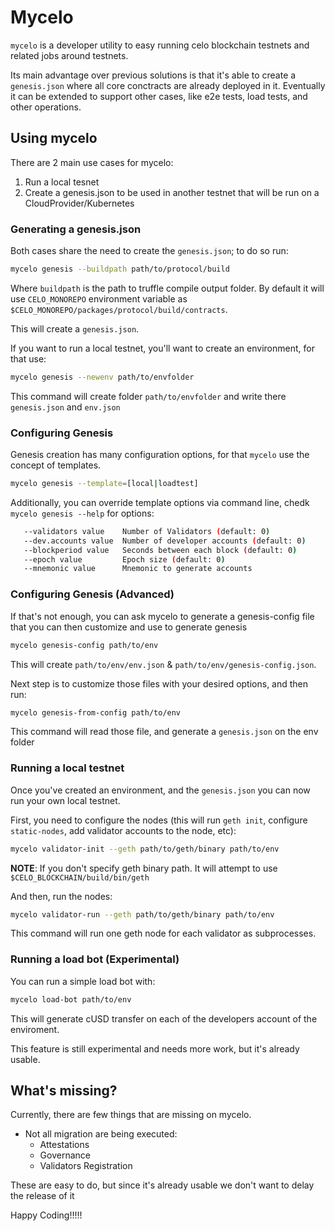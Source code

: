 
# Mycelo

`mycelo` is a developer utility to easy running celo blockchain testnets and related jobs around testnets.

Its main advantage over previous solutions is that it's able to create a `genesis.json` where all core conctracts are already deployed in it. Eventually it can be extended to support other cases, like e2e tests, load tests, and other operations.

## Using mycelo

There are 2 main use cases for mycelo:

 1. Run a local tesnet
 2. Create a genesis.json to be used in another testnet that will be run on a CloudProvider/Kubernetes

### Generating a genesis.json

Both cases share the need to create the `genesis.json`; to do so run:

```bash
mycelo genesis --buildpath path/to/protocol/build
```

Where `buildpath` is the path to truffle compile output folder. By default it will use `CELO_MONOREPO` environment variable as `$CELO_MONOREPO/packages/protocol/build/contracts`.

This will create a `genesis.json`.

If you want to run a local testnet, you'll want to create an environment, for that use:

```bash 
mycelo genesis --newenv path/to/envfolder
```

This command will create folder `path/to/envfolder` and write there `genesis.json` and `env.json`

### Configuring Genesis

Genesis creation has many configuration options, for that `mycelo` use the concept of templates.

```bash
mycelo genesis --template=[local|loadtest]
```

Additionally, you can override template options via command line, chedk `mycelo genesis --help` for options:

```bash
   --validators value    Number of Validators (default: 0)
   --dev.accounts value  Number of developer accounts (default: 0)
   --blockperiod value   Seconds between each block (default: 0)
   --epoch value         Epoch size (default: 0)
   --mnemonic value      Mnemonic to generate accounts
```

### Configuring Genesis (Advanced)

If that's not enough, you can ask mycelo to generate a genesis-config file that you can then customize and use to generate genesis

```bash
mycelo genesis-config path/to/env
```

This will create `path/to/env/env.json` & `path/to/env/genesis-config.json`. 

Next step is to customize those files with your desired options, and then run:

```bash
mycelo genesis-from-config path/to/env
```

This command will read those file, and generate a `genesis.json` on the env folder


### Running a local testnet

Once you've created an environment, and the `genesis.json` you can now run your own local testnet.

First, you need to configure the nodes (this will run `geth init`, configure `static-nodes`, add validator accounts to the node, etc):

```bash
mycelo validator-init --geth path/to/geth/binary path/to/env
```

**NOTE**: If you don't specify geth binary path. It will attempt to use `$CELO_BLOCKCHAIN/build/bin/geth`


And then, run the nodes:

```bash
mycelo validator-run --geth path/to/geth/binary path/to/env
```

This command will run one geth node for each validator as subprocesses. 


### Running a load bot (Experimental)

You can run a simple load bot with:

```bash
mycelo load-bot path/to/env
```

This will generate cUSD transfer on each of the developers account of the enviroment.

This feature is still experimental and needs more work, but it's already usable.


## What's missing?

Currently, there are few things that are missing on mycelo. 

  * Not all migration are being executed:
    * Attestations
    * Governance
    * Validators Registration

These are easy to do, but since it's already usable we don't want to delay the release of it

Happy Coding!!!!!




